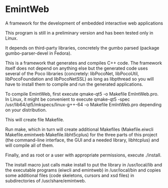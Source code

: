 # EmintWeb
A framework for the development of embedded interactive web applications

This program is still in a preliminary version and has been tested only in Linux.

It depends on third-party libraries, concretely the gumbo parsed (package gumbo-parser-devel in Fedora).

This is a framework that generates and compiles C++ code. The framework itself does not depend on anything else but the generated code uses several of the Poco libraries (concretely: libPocoNet, libPocoUtil, libPocoFoundation and libPocoNetSSL) as long as libpthread so you will have to install them to compile and run the generated applications. 

To compile EmintWeb, first execute qmake-qt5 -o Makefile EmIntWeb.pro.
In Linux, it might be convenient to execute qmake-qt5 -spec /usr/lib64/qt5/mkspecs/linux-g++-64 -o Makefile EmIntWeb.pro depending on your distribution.

This will create file Makefile.

Run make, which in turn will create additional Makefiles (Makefile.eiwcli  Makefile.emintweb  Makefile.libht5cplus) for the three parts of this project (the command-line interface, the GUI and a needed library, libhtcplus) and will compile all of them.

Finally, and as root or a user with appropriate permissions, execute ./install.

The install macro just calls make install to put the library in /usr/local/lib and the executable programs (eiwcli and emintweb) in /usr/local/bin and copies some additional files (code skeletons, cursors and xsd files) in subdirectories of /usr/share/emintweb.
